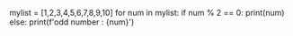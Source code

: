 mylist = [1,2,3,4,5,6,7,8,9,10]
for num in mylist:
  if num % 2 == 0:
     print(num)
  else:
     print(f'odd number : {num}')
